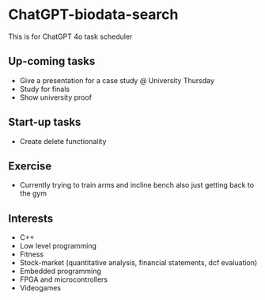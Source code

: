 # ChatGPT-biodata-search
This is for ChatGPT 4o task scheduler

## Up-coming tasks
- Give a presentation for a case study @ University Thursday
- Study for finals
- Show university proof

## Start-up tasks
- Create delete functionality

## Exercise
- Currently trying to train arms and incline bench also just getting back to the gym

## Interests
- C++
- Low level programming
- Fitness
- Stock-market (quantitative analysis, financial statements, dcf evaluation)
- Embedded programming
- FPGA and microcontrollers
- Videogames
